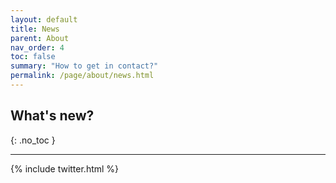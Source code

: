 ```yaml
---
layout: default
title: News
parent: About
nav_order: 4
toc: false
summary: "How to get in contact?"
permalink: /page/about/news.html
---
```


## What's new?
{: .no_toc }

---

{% include twitter.html %}

